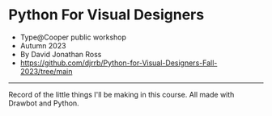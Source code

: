 # Python For Visual Designers

- Type@Cooper public workshop
- Autumn 2023
- By David Jonathan Ross
- https://github.com/djrrb/Python-for-Visual-Designers-Fall-2023/tree/main

-----

Record of the little things I'll be making in this course.
All made with Drawbot and Python.


